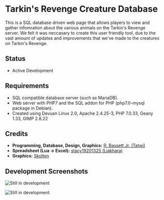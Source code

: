 # Tarkin's Revenge Creature Database
This is a SQL database driven web page that allows players to view and gather infomration about the various animals on the Tarkin's Revenge server. We felt it was neccasary to create this user friendly tool, due to the vast amount of updates and improvements that we've made to the creatures on Tarkin's Revenge.

## Status

- Active Development

## Requirements

- SQL compatible database server (such as MariaDB).
- Web server with PHP7 and the SQL addon for PHP (php7.0-mysql package in Debian).
- Created using Devuan Linux 2.0, Apache 2.4.25-3, PHP 7.0.33, Geany 1.33, GIMP 2.8.22

## Credits

- **Programming, Database, Design, Graphics:** [R. Bassett Jr. (Tatwi)](https://github.com/Tatwi/)
- **Spreadsheet (Lua -> Excel):** [stacy19201325 (Liakhara)](https://github.com/stacy19201325)
- **Graphics:** [Skolten](https://tarkinswg.com/index.php?/profile/7-skolten/)

## Development Screenshots

![Still in development](https://tatwi.files.wordpress.com/2019/05/creature_database01.jpg)  

![Still in development](https://tatwi.files.wordpress.com/2019/05/creature_database02.jpg)  